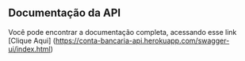 
## Documentação da API

Você pode encontrar a documentação completa, acessando esse link [Clique Aqui] (https://conta-bancaria-api.herokuapp.com/swagger-ui/index.html)


